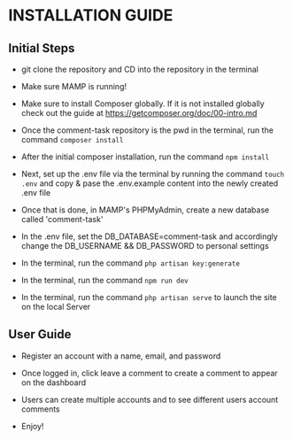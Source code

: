 # INSTALLATION GUIDE

## Initial Steps

* git clone the repository and CD into the repository in the terminal
* Make sure MAMP is running!

* Make sure to install Composer globally. If it is not installed globally check out the guide at https://getcomposer.org/doc/00-intro.md
* Once the comment-task repository is the pwd in the terminal, run the command `composer install` 

* After the initial composer installation, run the command `npm install`

* Next, set up the .env file via the terminal by running the command `touch .env` and copy & pase the .env.example content into the newly created .env file

* Once that is done, in MAMP's PHPMyAdmin, create a new database called 'comment-task'

* In the .env file, set the DB_DATABASE=comment-task and accordingly change the DB_USERNAME && DB_PASSWORD to personal settings

* In the terminal, run the command `php artisan key:generate`

* In the terminal, run the command `npm run dev`

* In the terminal, run the command `php artisan serve` to launch the site on the local Server

## User Guide
* Register an account with a name, email, and password

* Once logged in, click leave a comment to create a comment to appear on the dashboard

* Users can create multiple accounts and to see different users account comments

* Enjoy!